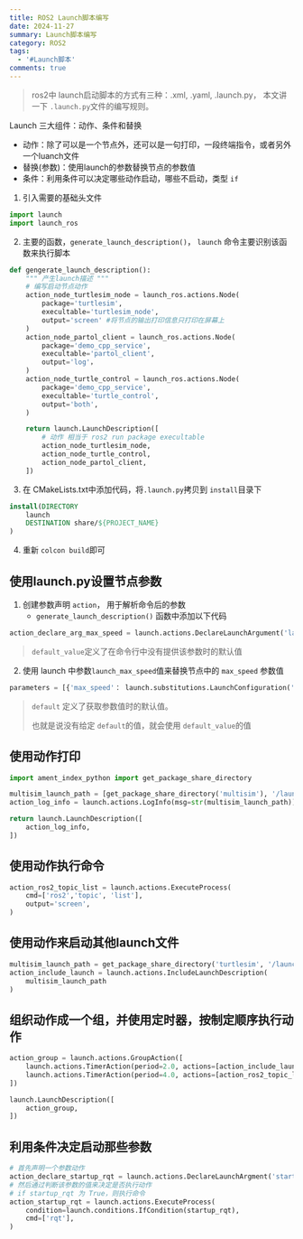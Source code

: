 ```yaml
---
title: ROS2 Launch脚本编写
date: 2024-11-27
summary: Launch脚本编写
category: ROS2
tags:
  - '#Launch脚本'
comments: true
---
```


> ros2中 launch启动脚本的方式有三种：.xml, .yaml, .launch.py， 本文讲一下 `.launch.py`文件的编写规则。

Launch 三大组件：动作、条件和替换

- 动作：除了可以是一个节点外，还可以是一句打印，一段终端指令，或者另外一个luanch文件
- 替换(参数)：使用launch的参数替换节点的参数值
- 条件：利用条件可以决定哪些动作启动，哪些不启动，类型 `if`

1. 引入需要的基础头文件

```python
import launch
import launch_ros
```

2. 主要的函数，`generate_launch_description()`， `launch` 命令主要识别该函数来执行脚本

```python
def gengerate_launch_description():
	""" 产生launch描述 """
	# 编写启动节点动作
	action_node_turtlesim_node = launch_ros.actions.Node(
		package='turtlesim',
		execultable='turtlesim_node',
		output='screen'	#将节点的输出打印信息只打印在屏幕上
	)
	action_node_partol_client = launch_ros.actions.Node(
		package='demo_cpp_service',
		execultable='partol_client',
		output='log'，
	)
	action_node_turtle_control = launch_ros.actions.Node(
		package='demo_cpp_service',
		execultable='turtle_control',
		output='both',
	)

	return launch.LaunchDescription([
		# 动作 相当于 ros2 run package execultable
		action_node_turtlesim_node,
		action_node_turtle_control,
		action_node_partol_client,
	])
```

3. 在 CMakeLists.txt中添加代码，将`.launch.py`拷贝到 `install`目录下

```cmake
install(DIRECTORY
	launch
	DESTINATION share/${PROJECT_NAME}
)
```

4. 重新 `colcon build`即可

## 使用launch.py设置节点参数

1. 创建参数声明 `action`， 用于解析命令后的参数
   - `generate_launch_description()` 函数中添加以下代码

```python
action_declare_arg_max_speed = launch.actions.DeclareLaunchArgument('launch_max_speed'， default_value='0.0')
```

> `default_value`定义了在命令行中没有提供该参数时的默认值

2. 使用 launch 中参数`launch_max_speed`值来替换节点中的 `max_speed` 参数值

```python
parameters = [{'max_speed'： launch.substitutions.LaunchConfiguration('launch_max_speed'， default='0.0')}]
```

> `default` 定义了获取参数值时的默认值。
>
> 也就是说没有给定 `default`的值，就会使用 `default_value`的值

## 使用动作打印

```python
import ament_index_python import get_package_share_directory

multisim_launch_path = [get_package_share_directory('multisim'), '/launch/', 'multisim.launch.py']
action_log_info = launch.actions.LogInfo(msg=str(multisim_launch_path))

return launch.LaunchDescription([
	action_log_info,
])
```

## 使用动作执行命令

```python
action_ros2_topic_list = launch.actions.ExecuteProcess(
	cmd=['ros2','topic', 'list'],
	output='screen',
)
```

## 使用动作来启动其他launch文件

```python
multisim_launch_path = get_package_share_directory('turtlesim', '/launch', 'multisim.launch.py')
action_include_launch = launch.actions.IncludeLaunchDescription(
	multisim_launch_path
)
```

## 组织动作成一个组，并使用定时器，按制定顺序执行动作

```python
action_group = launch.actions.GroupAction([
	launch.actions.TimerAction(period=2.0, actions=[action_include_launch]),
	launch.actions.TimerAction(period=4.0, actions=[action_ros2_topic_list]),
])

launch.LaunchDescription([
	action_group,
])
```

## 利用条件决定启动那些参数

```python
# 首先声明一个参数动作
action_declare_startup_rqt = launch.actions.DeclareLaunchArgment('startup_rqt', default_value='False')
# 然后通过判断该参数的值来决定是否执行动作
# if startup_rqt 为 True，则执行命令
action_startup_rqt = launch.actions.ExecuteProcess(
	condition=launch.conditions.IfCondition(startup_rqt),
	cmd=['rqt'],
)
```
